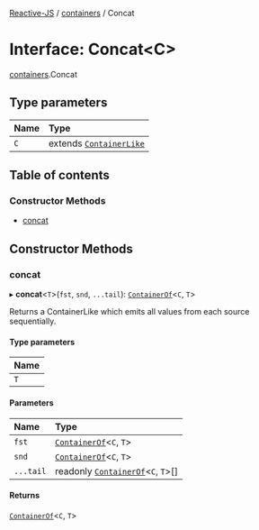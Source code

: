 [Reactive-JS](../README.md) / [containers](../modules/containers.md) / Concat

# Interface: Concat<C\>

[containers](../modules/containers.md).Concat

## Type parameters

| Name | Type |
| :------ | :------ |
| `C` | extends [`ContainerLike`](containers.ContainerLike.md) |

## Table of contents

### Constructor Methods

- [concat](containers.Concat.md#concat)

## Constructor Methods

### concat

▸ **concat**<`T`\>(`fst`, `snd`, `...tail`): [`ContainerOf`](../modules/containers.md#containerof)<`C`, `T`\>

Returns a ContainerLike which emits all values from each source sequentially.

#### Type parameters

| Name |
| :------ |
| `T` |

#### Parameters

| Name | Type |
| :------ | :------ |
| `fst` | [`ContainerOf`](../modules/containers.md#containerof)<`C`, `T`\> |
| `snd` | [`ContainerOf`](../modules/containers.md#containerof)<`C`, `T`\> |
| `...tail` | readonly [`ContainerOf`](../modules/containers.md#containerof)<`C`, `T`\>[] |

#### Returns

[`ContainerOf`](../modules/containers.md#containerof)<`C`, `T`\>
